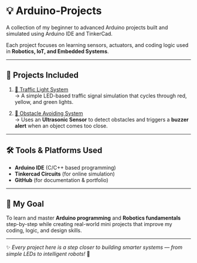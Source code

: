 # 💡 Arduino-Projects
A collection of my beginner to advanced Arduino projects built and simulated using Arduino IDE and TinkerCad.
  

Each project focuses on learning sensors, actuators, and coding logic used in **Robotics, IoT, and Embedded Systems**.

---

## 🧩 Projects Included

1. [🚦 Traffic Light System](01_Traffic_Light_System/README.md)  
   → A simple LED-based traffic signal simulation that cycles through red, yellow, and green lights.

2. [📏 Obstacle Avoiding System](02_Obstacle_Avoiding_System/README.md)  
   → Uses an **Ultrasonic Sensor** to detect obstacles and triggers a **buzzer alert** when an object comes too close.

---

## 🛠️ Tools & Platforms Used
- **Arduino IDE** (C/C++ based programming)
- **Tinkercad Circuits** (for online simulation)
- **GitHub** (for documentation & portfolio)

---

## 🌱 My Goal
To learn and master **Arduino programming** and **Robotics fundamentals** step-by-step while creating real-world mini projects that improve my coding, logic, and design skills.

---

✨ *Every project here is a step closer to building smarter systems — from simple LEDs to intelligent robots!* 💖
